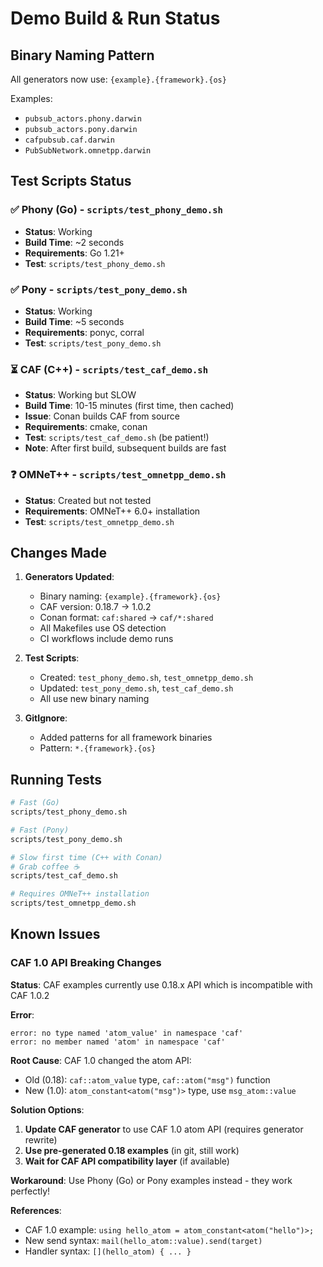 # Demo Build & Run Status

## Binary Naming Pattern
All generators now use: `{example}.{framework}.{os}`

Examples:
- `pubsub_actors.phony.darwin`
- `pubsub_actors.pony.darwin`  
- `cafpubsub.caf.darwin`
- `PubSubNetwork.omnetpp.darwin`

## Test Scripts Status

### ✅ Phony (Go) - `scripts/test_phony_demo.sh`
- **Status**: Working
- **Build Time**: ~2 seconds
- **Requirements**: Go 1.21+
- **Test**: `scripts/test_phony_demo.sh`

### ✅ Pony - `scripts/test_pony_demo.sh` 
- **Status**: Working
- **Build Time**: ~5 seconds
- **Requirements**: ponyc, corral
- **Test**: `scripts/test_pony_demo.sh`

### ⏳ CAF (C++) - `scripts/test_caf_demo.sh`
- **Status**: Working but SLOW
- **Build Time**: 10-15 minutes (first time, then cached)
- **Issue**: Conan builds CAF from source
- **Requirements**: cmake, conan
- **Test**: `scripts/test_caf_demo.sh` (be patient!)
- **Note**: After first build, subsequent builds are fast

### ❓ OMNeT++ - `scripts/test_omnetpp_demo.sh`
- **Status**: Created but not tested
- **Requirements**: OMNeT++ 6.0+ installation
- **Test**: `scripts/test_omnetpp_demo.sh`

## Changes Made

1. **Generators Updated**:
   - Binary naming: `{example}.{framework}.{os}`
   - CAF version: 0.18.7 → 1.0.2
   - Conan format: `caf:shared` → `caf/*:shared`
   - All Makefiles use OS detection
   - CI workflows include demo runs

2. **Test Scripts**:
   - Created: `test_phony_demo.sh`, `test_omnetpp_demo.sh`
   - Updated: `test_pony_demo.sh`, `test_caf_demo.sh`
   - All use new binary naming

3. **GitIgnore**:
   - Added patterns for all framework binaries
   - Pattern: `*.{framework}.{os}`

## Running Tests

```bash
# Fast (Go)
scripts/test_phony_demo.sh

# Fast (Pony)
scripts/test_pony_demo.sh

# Slow first time (C++ with Conan)
# Grab coffee ☕
scripts/test_caf_demo.sh

# Requires OMNeT++ installation
scripts/test_omnetpp_demo.sh
```

## Known Issues

### CAF 1.0 API Breaking Changes

**Status**: CAF examples currently use 0.18.x API which is incompatible with CAF 1.0.2

**Error**: 
```
error: no type named 'atom_value' in namespace 'caf'
error: no member named 'atom' in namespace 'caf'
```

**Root Cause**: CAF 1.0 changed the atom API:
- Old (0.18): `caf::atom_value` type, `caf::atom("msg")` function
- New (1.0): `atom_constant<atom("msg")>` type, use `msg_atom::value` 

**Solution Options**:
1. **Update CAF generator** to use CAF 1.0 atom API (requires generator rewrite)
2. **Use pre-generated 0.18 examples** (in git, still work)
3. **Wait for CAF API compatibility layer** (if available)

**Workaround**: Use Phony (Go) or Pony examples instead - they work perfectly!

**References**:
- CAF 1.0 example: `using hello_atom = atom_constant<atom("hello")>;`
- New send syntax: `mail(hello_atom::value).send(target)`
- Handler syntax: `[](hello_atom) { ... }`

